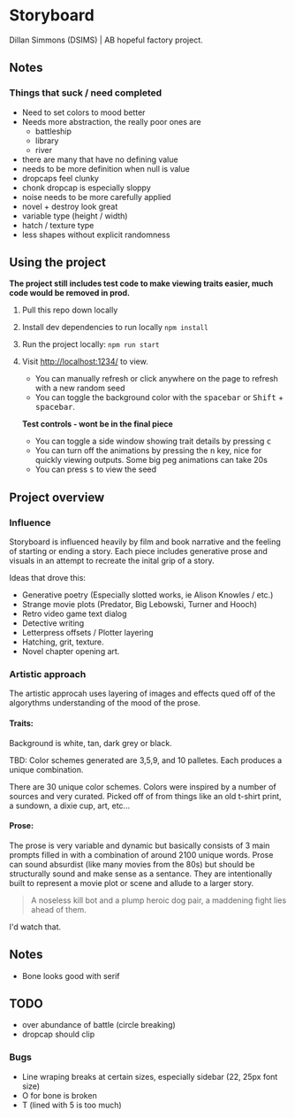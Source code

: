 # Storyboard
Dillan Simmons (DSIMS) | AB hopeful factory project.

## Notes

### Things that suck / need completed
- Need to set colors to mood better
- Needs more abstraction, the really poor ones are
    - battleship 
    - library
    - river
- there are many that have no defining value
- needs to be more definition when null is value
- dropcaps feel clunky
- chonk dropcap is especially sloppy
- noise needs to be more carefully applied
- novel + destroy look great
- variable type (height / width)
- hatch / texture type
- less shapes without explicit randomness


## Using the project
**The project still includes test code to make viewing traits easier, much code would be removed in prod.**

1. Pull this repo down locally
2. Install dev dependencies to run locally `npm install` 
3. Run the project locally: `npm run start`
4. Visit [http://localhost:1234/](http://localhost:1234/) to view.
    - You can manually refresh or click anywhere on the page to refresh with a new random seed
    - You can toggle the background color with the <kbd>spacebar</kbd> or <kbd>Shift</kbd> + <kbd>spacebar</kbd>. 
    
    **Test controls - wont be in the final piece**

    - You can toggle a side window showing trait details by pressing <kbd>c</kbd>
    - You can turn off the animations by pressing the <kbd>n</kbd> key, nice for quickly viewing outputs. Some big peg animations can take 20s
    - You can press <kbd>s</kbd> to view the seed

## Project overview

### Influence
Storyboard is influenced heavily by film and book narrative and the feeling of starting or ending a story. Each piece includes generative prose and visuals in an attempt to recreate the inital grip of a story.

Ideas that drove this:
- Generative poetry (Especially slotted works, ie Alison Knowles / etc.)
- Strange movie plots (Predator, Big Lebowski, Turner and Hooch)
- Retro video game text dialog
- Detective writing
- Letterpress offsets / Plotter layering
- Hatching, grit, texture.
- Novel chapter opening art.


### Artistic approach
The artistic approcah uses layering of images and effects qued off of the algorythms understanding of the mood of the prose.

#### Traits: 
Background is white, tan, dark grey or black.

TBD:
Color schemes generated are 3,5,9, and 10 palletes. Each produces a unique combination. 

There are 30 unique color schemes. Colors were inspired by a number of sources and very curated. Picked off of from things like an old t-shirt print, a sundown, a dixie cup, art, etc...

#### Prose:
The prose is very variable and dynamic but basically consists of 3 main prompts filled in with a combination of around 2100 unique words. Prose can sound absurdist (like many movies from the 80s) but should be structurally sound and make sense as a sentance. They are intentionally built to represent a movie plot or scene and allude to a larger story.

> A noseless kill bot and a plump heroic dog pair, a maddening fight lies ahead of them.

I'd watch that.

## Notes 
- Bone looks good with serif

## TODO
- over abundance of battle (circle breaking)
- dropcap should clip

### Bugs
- Line wraping breaks at certain sizes, especially sidebar (22, 25px font size)
- O for bone is broken
- T (lined with 5 is too much)
